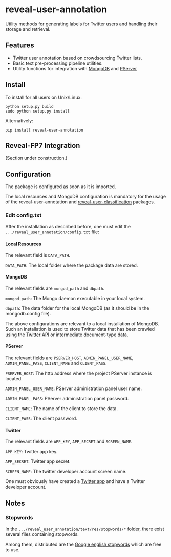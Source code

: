 reveal-user-annotation
======================

Utility methods for generating labels for Twitter users and handling their storage and retrieval.

Features
--------
- Twitter user annotation based on crowdsourcing Twitter lists.
- Basic text pre-processing pipeline utilities.
- Utility functions for integration with [MongoDB](http://www.mongodb.org/) and [PServer](http://www.pserver-project.org/)

Install
-------

To install for all users on Unix/Linux:

    python setup.py build
    sudo python setup.py install
  
Alternatively:

    pip install reveal-user-annotation

Reveal-FP7 Integration
----------------------
(Section under construction.)

Configuration
-----------
The package is configured as soon as it is imported.

The local resources and MongoDB configuration is mandatory for the usage of the reveal-user-annotation and [reveal-user-classification](https://github.com/MKLab-ITI/reveal-user-classification) packages.

### Edit config.txt
After the installation as described before, one must edit the `.../reveal_user_annotation/config.txt` file:

#### Local Resources
The relevant field is `DATA_PATH`.

`DATA_PATH`:                The local folder where the package data are stored.

#### MongoDB
The relevant fields are `mongod_path` and `dbpath`.

`mongod_path`:              The Mongo daemon executable in your local system.

`dbpath`:                   The data folder for the local MongoDB (as it should be in the mongodb.config file).

The above configurations are relevant to a local installation of MongoDB. Such an installation is used to store Twitter data that has been crawled using the [Twitter API](https://dev.twitter.com/rest/public) or intermediate document-type data.

#### PServer
The relevant fields are `PSERVER_HOST`, `ADMIN_PANEL_USER_NAME`, `ADMIN_PANEL_PASS`, `CLIENT_NAME` and `CLIENT_PASS`.

`PSERVER_HOST`:             The http address where the project PServer instance is located.

`ADMIN_PANEL_USER_NAME`:    PServer administration panel user name.

`ADMIN_PANEL_PASS`:         PServer administration panel password.

`CLIENT_NAME`:              The name of the client to store the data.

`CLIENT_PASS`:              The client password.

#### Twitter
The relevant fields are `APP_KEY`, `APP_SECRET` and `SCREEN_NAME`.

`APP_KEY`:                  Twitter app key.

`APP_SECRET`:               Twitter app secret.

`SCREEN_NAME`:              The twitter developer account screen name.

One must obviously have created a [Twitter app](https://apps.twitter.com/) and have a Twitter developer account.

Notes
-----

### Stopwords
In the `.../reveal_user_annotation/text/res/stopwords/*` folder, there exist several files containing stopwords.

Among them, distributed are the [Google english stopwords](https://code.google.com/p/stop-words/) which are free to use.
